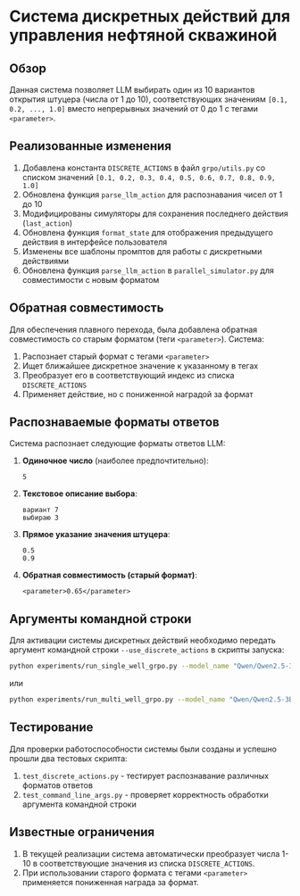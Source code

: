 # Система дискретных действий для управления нефтяной скважиной

## Обзор

Данная система позволяет LLM выбирать один из 10 вариантов открытия штуцера (числа от 1 до 10), соответствующих значениям `[0.1, 0.2, ..., 1.0]` вместо непрерывных значений от 0 до 1 с тегами `<parameter>`.

## Реализованные изменения

1. Добавлена константа `DISCRETE_ACTIONS` в файл `grpo/utils.py` со списком значений `[0.1, 0.2, 0.3, 0.4, 0.5, 0.6, 0.7, 0.8, 0.9, 1.0]`
2. Обновлена функция `parse_llm_action` для распознавания чисел от 1 до 10
3. Модифицированы симуляторы для сохранения последнего действия (`last_action`)
4. Обновлена функция `format_state` для отображения предыдущего действия в интерфейсе пользователя
5. Изменены все шаблоны промптов для работы с дискретными действиями
6. Обновлена функция `parse_llm_action` в `parallel_simulator.py` для совместимости с новым форматом

## Обратная совместимость

Для обеспечения плавного перехода, была добавлена обратная совместимость со старым форматом (теги `<parameter>`). Система:

1. Распознает старый формат с тегами `<parameter>`
2. Ищет ближайшее дискретное значение к указанному в тегах
3. Преобразует его в соответствующий индекс из списка `DISCRETE_ACTIONS`
4. Применяет действие, но с пониженной наградой за формат

## Распознаваемые форматы ответов

Система распознает следующие форматы ответов LLM:

1. **Одиночное число** (наиболее предпочтительно):
   ```
   5
   ```

2. **Текстовое описание выбора**:
   ```
   вариант 7
   выбираю 3
   ```

3. **Прямое указание значения штуцера**:
   ```
   0.5
   0.9
   ```

4. **Обратная совместимость (старый формат)**:
   ```
   <parameter>0.65</parameter>
   ```

## Аргументы командной строки

Для активации системы дискретных действий необходимо передать аргумент командной строки `--use_discrete_actions` в скрипты запуска:

```bash
python experiments/run_single_well_grpo.py --model_name "Qwen/Qwen2.5-3B-Instruct" --use_discrete_actions
```

или

```bash
python experiments/run_multi_well_grpo.py --model_name "Qwen/Qwen2.5-3B-Instruct" --use_discrete_actions --n_wells 3
```

## Тестирование

Для проверки работоспособности системы были созданы и успешно прошли два тестовых скрипта:

1. `test_discrete_actions.py` - тестирует распознавание различных форматов ответов
2. `test_command_line_args.py` - проверяет корректность обработки аргумента командной строки

## Известные ограничения

1. В текущей реализации система автоматически преобразует числа 1-10 в соответствующие значения из списка `DISCRETE_ACTIONS`.
2. При использовании старого формата с тегами `<parameter>` применяется пониженная награда за формат. 